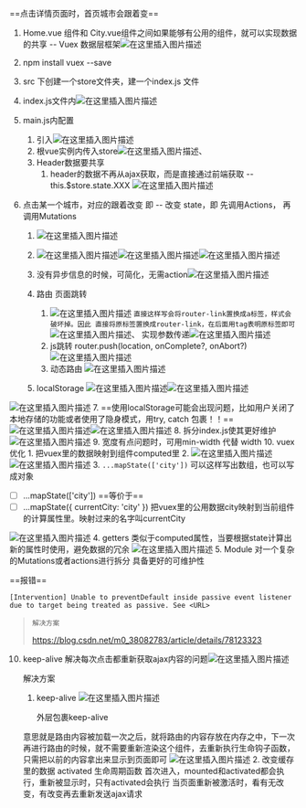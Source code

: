 ﻿==点击详情页面时，首页城市会跟着变==
1. Home.vue 组件和 City.vue组件之间如果能够有公用的组件，就可以实现数据的共享 -- Vuex  数据层框架![在这里插入图片描述](https://img-blog.csdnimg.cn/20190831213913544.png?x-oss-process=image/watermark,type_ZmFuZ3poZW5naGVpdGk,shadow_10,text_aHR0cHM6Ly9ibG9nLmNzZG4ubmV0L0FkYV9sYWtl,size_16,color_FFFFFF,t_70)
2.  npm install vuex --save
3. src 下创建一个store文件夹，建一个index.js 文件
4. index.js文件内![在这里插入图片描述](https://img-blog.csdnimg.cn/20190831215416332.png?x-oss-process=image/watermark,type_ZmFuZ3poZW5naGVpdGk,shadow_10,text_aHR0cHM6Ly9ibG9nLmNzZG4ubmV0L0FkYV9sYWtl,size_16,color_FFFFFF,t_70)
5. main.js内配置

	1. 引入![在这里插入图片描述](https://img-blog.csdnimg.cn/20190831214844299.png?x-oss-process=image/watermark,type_ZmFuZ3poZW5naGVpdGk,shadow_10,text_aHR0cHM6Ly9ibG9nLmNzZG4ubmV0L0FkYV9sYWtl,size_16,color_FFFFFF,t_70)
	2. 根vue实例内传入store![在这里插入图片描述](https://img-blog.csdnimg.cn/20190831215032390.png?x-oss-process=image/watermark,type_ZmFuZ3poZW5naGVpdGk,shadow_10,text_aHR0cHM6Ly9ibG9nLmNzZG4ubmV0L0FkYV9sYWtl,size_16,color_FFFFFF,t_70)、
	3. Header数据要共享
		1. header的数据不再从ajax获取，而是直接通过前端获取 --this.$store.state.XXX
![在这里插入图片描述](https://img-blog.csdnimg.cn/20190831220319710.png?x-oss-process=image/watermark,type_ZmFuZ3poZW5naGVpdGk,shadow_10,text_aHR0cHM6Ly9ibG9nLmNzZG4ubmV0L0FkYV9sYWtl,size_16,color_FFFFFF,t_70)
6. 点击某一个城市，对应的跟着改变 即 -- 改变 state，即 先调用Actions， 再调用Mutations
	1. ![在这里插入图片描述](https://img-blog.csdnimg.cn/20190831221525112.png)
	2. ![在这里插入图片描述](https://img-blog.csdnimg.cn/20190831221758165.png?x-oss-process=image/watermark,type_ZmFuZ3poZW5naGVpdGk,shadow_10,text_aHR0cHM6Ly9ibG9nLmNzZG4ubmV0L0FkYV9sYWtl,size_16,color_FFFFFF,t_70)![在这里插入图片描述](https://img-blog.csdnimg.cn/20190831222047692.png?x-oss-process=image/watermark,type_ZmFuZ3poZW5naGVpdGk,shadow_10,text_aHR0cHM6Ly9ibG9nLmNzZG4ubmV0L0FkYV9sYWtl,size_16,color_FFFFFF,t_70)![在这里插入图片描述](https://img-blog.csdnimg.cn/20190831232445355.png?x-oss-process=image/watermark,type_ZmFuZ3poZW5naGVpdGk,shadow_10,text_aHR0cHM6Ly9ibG9nLmNzZG4ubmV0L0FkYV9sYWtl,size_16,color_FFFFFF,t_70)
	3. 没有异步信息的时候，可简化，无需action![在这里插入图片描述](https://img-blog.csdnimg.cn/20190901091744528.png?x-oss-process=image/watermark,type_ZmFuZ3poZW5naGVpdGk,shadow_10,text_aHR0cHM6Ly9ibG9nLmNzZG4ubmV0L0FkYV9sYWtl,size_16,color_FFFFFF,t_70)
	4. 路由 页面跳转
		1. <router-link>![在这里插入图片描述](https://img-blog.csdnimg.cn/20190901203332885.png)
		`直接这样写会将router-link置换成a标签，样式会破坏掉。因此 直接将原标签置换成router-link，在后面用tag表明原标签即可`![在这里插入图片描述](https://img-blog.csdnimg.cn/2019090120404168.png)、
		实现参数传递![在这里插入图片描述](https://img-blog.csdnimg.cn/20190901205015672.png?x-oss-process=image/watermark,type_ZmFuZ3poZW5naGVpdGk,shadow_10,text_aHR0cHM6Ly9ibG9nLmNzZG4ubmV0L0FkYV9sYWtl,size_16,color_FFFFFF,t_70)
		2. js跳转   router.push(location, onComplete?, onAbort?)![在这里插入图片描述](https://img-blog.csdnimg.cn/20190901203347844.png)
		3. 动态路由
		![在这里插入图片描述](https://img-blog.csdnimg.cn/20190901205340570.png)

	5. localStorage
	![在这里插入图片描述](https://img-blog.csdnimg.cn/2019090109232370.png)![在这里插入图片描述](https://img-blog.csdnimg.cn/20190901092646156.png?x-oss-process=image/watermark,type_ZmFuZ3poZW5naGVpdGk,shadow_10,text_aHR0cHM6Ly9ibG9nLmNzZG4ubmV0L0FkYV9sYWtl,size_16,color_FFFFFF,t_70)


![在这里插入图片描述](https://img-blog.csdnimg.cn/20190901092718843.png?x-oss-process=image/watermark,type_ZmFuZ3poZW5naGVpdGk,shadow_10,text_aHR0cHM6Ly9ibG9nLmNzZG4ubmV0L0FkYV9sYWtl,size_16,color_FFFFFF,t_70)
7. ==使用localStorage可能会出现问题，比如用户关闭了本地存储的功能或者使用了隐身模式，用try, catch 包裹！！==
![在这里插入图片描述](https://img-blog.csdnimg.cn/20190901094421219.png)![在这里插入图片描述](https://img-blog.csdnimg.cn/2019090109444786.png?x-oss-process=image/watermark,type_ZmFuZ3poZW5naGVpdGk,shadow_10,text_aHR0cHM6Ly9ibG9nLmNzZG4ubmV0L0FkYV9sYWtl,size_16,color_FFFFFF,t_70)
	8. 拆分index.js使其更好维护![在这里插入图片描述](https://img-blog.csdnimg.cn/20190901102748381.png?x-oss-process=image/watermark,type_ZmFuZ3poZW5naGVpdGk,shadow_10,text_aHR0cHM6Ly9ibG9nLmNzZG4ubmV0L0FkYV9sYWtl,size_16,color_FFFFFF,t_70)
	9. 宽度有点问题时，可用min-width 代替 width 
	10. vuex优化
		1.  把vuex里的数据映射到组件computed里
		2. ![在这里插入图片描述](https://img-blog.csdnimg.cn/20190901132606497.png?x-oss-process=image/watermark,type_ZmFuZ3poZW5naGVpdGk,shadow_10,text_aHR0cHM6Ly9ibG9nLmNzZG4ubmV0L0FkYV9sYWtl,size_16,color_FFFFFF,t_70)![在这里插入图片描述](https://img-blog.csdnimg.cn/20190901132713497.png)
		3.  `...mapState(['city'])` 可以这样写出数组，也可以写成对象
	
 - [ ] ...mapState(['city'])  ==等价于==
 - [ ]   ...mapState({
      currentCity: 'city'
    })
    把vuex里的公用数据city映射到当前组件的计算属性里。映射过来的名字叫currentCity
 
![在这里插入图片描述](https://img-blog.csdnimg.cn/20190901134217329.png?x-oss-process=image/watermark,type_ZmFuZ3poZW5naGVpdGk,shadow_10,text_aHR0cHM6Ly9ibG9nLmNzZG4ubmV0L0FkYV9sYWtl,size_16,color_FFFFFF,t_70)
	4. getters 类似于computed属性，当要根据state计算出新的属性时使用，避免数据的冗余
	![在这里插入图片描述](https://img-blog.csdnimg.cn/2019090113553074.png?x-oss-process=image/watermark,type_ZmFuZ3poZW5naGVpdGk,shadow_10,text_aHR0cHM6Ly9ibG9nLmNzZG4ubmV0L0FkYV9sYWtl,size_16,color_FFFFFF,t_70)
	5. Module
	对一个复杂的Mutations或者actions进行拆分
	具备更好的可维护性


==报错==

    [Intervention] Unable to preventDefault inside passive event listener due to target being treated as passive. See <URL>

>     解决方案
> 
> 
> https://blog.csdn.net/m0_38082783/article/details/78123323


10. keep-alive
解决每次点击都重新获取ajax内容的问题![在这里插入图片描述](https://img-blog.csdnimg.cn/20190901154651117.png?x-oss-process=image/watermark,type_ZmFuZ3poZW5naGVpdGk,shadow_10,text_aHR0cHM6Ly9ibG9nLmNzZG4ubmV0L0FkYV9sYWtl,size_16,color_FFFFFF,t_70)

    解决方案
	1. keep-alive 
![在这里插入图片描述](https://img-blog.csdnimg.cn/20190901154329531.png?x-oss-process=image/watermark,type_ZmFuZ3poZW5naGVpdGk,shadow_10,text_aHR0cHM6Ly9ibG9nLmNzZG4ubmV0L0FkYV9sYWtl,size_16,color_FFFFFF,t_70)

        外层包裹keep-alive
    
    意思就是路由内容被加载一次之后，就将路由的内容存放在内存之中，下一次再进行路由的时候，就不需要重新渲染这个组件，去重新执行生命钩子函数，只需把以前的内容拿出来显示到页面即可
![在这里插入图片描述](https://img-blog.csdnimg.cn/20190901154855979.png)
	2. 改变缓存里的数据
	activated 生命周期函数
	首次进入，mounted和activated都会执行，重新被显示时，只有activated会执行
当页面重新被激活时，看有无改变，有改变再去重新发送ajax请求


